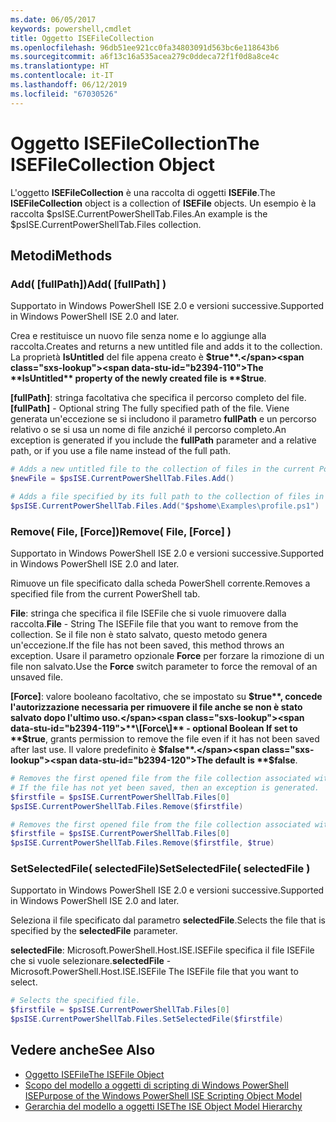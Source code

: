 ```yaml
---
ms.date: 06/05/2017
keywords: powershell,cmdlet
title: Oggetto ISEFileCollection
ms.openlocfilehash: 96db51ee921cc0fa34803091d563bc6e118643b6
ms.sourcegitcommit: a6f13c16a535acea279c0ddeca72f1f0d8a8ce4c
ms.translationtype: HT
ms.contentlocale: it-IT
ms.lasthandoff: 06/12/2019
ms.locfileid: "67030526"
---
```

# <a name="the-isefilecollection-object"></a><span data-ttu-id="b2394-103">Oggetto ISEFileCollection</span><span class="sxs-lookup"><span data-stu-id="b2394-103">The ISEFileCollection Object</span></span>

<span data-ttu-id="b2394-104">L'oggetto **ISEFileCollection** è una raccolta di oggetti **ISEFile**.</span><span class="sxs-lookup"><span data-stu-id="b2394-104">The **ISEFileCollection** object is a collection of **ISEFile** objects.</span></span> <span data-ttu-id="b2394-105">Un esempio è la raccolta $psISE.CurrentPowerShellTab.Files.</span><span class="sxs-lookup"><span data-stu-id="b2394-105">An example is the $psISE.CurrentPowerShellTab.Files collection.</span></span>

## <a name="methods"></a><span data-ttu-id="b2394-106">Metodi</span><span class="sxs-lookup"><span data-stu-id="b2394-106">Methods</span></span>

### <a name="add-fullpath-"></a><span data-ttu-id="b2394-107">Add\( \[fullPath\]\)</span><span class="sxs-lookup"><span data-stu-id="b2394-107">Add\( \[fullPath\] \)</span></span>

<span data-ttu-id="b2394-108">Supportato in Windows PowerShell ISE 2.0 e versioni successive.</span><span class="sxs-lookup"><span data-stu-id="b2394-108">Supported in Windows PowerShell ISE 2.0 and later.</span></span>

<span data-ttu-id="b2394-109">Crea e restituisce un nuovo file senza nome e lo aggiunge alla raccolta.</span><span class="sxs-lookup"><span data-stu-id="b2394-109">Creates and returns a new untitled file and adds it to the collection.</span></span> <span data-ttu-id="b2394-110">La proprietà **IsUntitled** del file appena creato è **$true**.</span><span class="sxs-lookup"><span data-stu-id="b2394-110">The **IsUntitled** property of the newly created file is **$true**.</span></span>

<span data-ttu-id="b2394-111">**\[fullPath\]**: stringa facoltativa che specifica il percorso completo del file.</span><span class="sxs-lookup"><span data-stu-id="b2394-111">**\[fullPath\]** - Optional string The fully specified path of the file.</span></span> <span data-ttu-id="b2394-112">Viene generata un'eccezione se si includono il parametro **fullPath** e un percorso relativo o se si usa un nome di file anziché il percorso completo.</span><span class="sxs-lookup"><span data-stu-id="b2394-112">An exception is generated if you include the **fullPath** parameter and a relative path, or if you use a file name instead of the full path.</span></span>

```powershell
# Adds a new untitled file to the collection of files in the current PowerShell tab.
$newFile = $psISE.CurrentPowerShellTab.Files.Add()

# Adds a file specified by its full path to the collection of files in the current PowerShell tab.
$psISE.CurrentPowerShellTab.Files.Add("$pshome\Examples\profile.ps1")
```

### <a name="remove-file-force-"></a><span data-ttu-id="b2394-113">Remove\( File, \[Force\]\)</span><span class="sxs-lookup"><span data-stu-id="b2394-113">Remove\( File, \[Force\] \)</span></span>

<span data-ttu-id="b2394-114">Supportato in Windows PowerShell ISE 2.0 e versioni successive.</span><span class="sxs-lookup"><span data-stu-id="b2394-114">Supported in Windows PowerShell ISE 2.0 and later.</span></span>

<span data-ttu-id="b2394-115">Rimuove un file specificato dalla scheda PowerShell corrente.</span><span class="sxs-lookup"><span data-stu-id="b2394-115">Removes a specified file from the current PowerShell tab.</span></span>

<span data-ttu-id="b2394-116">**File**: stringa che specifica il file ISEFile che si vuole rimuovere dalla raccolta.</span><span class="sxs-lookup"><span data-stu-id="b2394-116">**File** - String The ISEFile file that you want to remove from the collection.</span></span> <span data-ttu-id="b2394-117">Se il file non è stato salvato, questo metodo genera un'eccezione.</span><span class="sxs-lookup"><span data-stu-id="b2394-117">If the file has not been saved, this method throws an exception.</span></span> <span data-ttu-id="b2394-118">Usare il parametro opzionale **Force** per forzare la rimozione di un file non salvato.</span><span class="sxs-lookup"><span data-stu-id="b2394-118">Use the **Force** switch parameter to force the removal of an unsaved file.</span></span>

<span data-ttu-id="b2394-119">**\[Force\]**: valore booleano facoltativo, che se impostato su **$true**, concede l'autorizzazione necessaria per rimuovere il file anche se non è stato salvato dopo l'ultimo uso.</span><span class="sxs-lookup"><span data-stu-id="b2394-119">**\[Force\]** - optional Boolean If set to **$true**, grants permission to remove the file even if it has not been saved after last use.</span></span> <span data-ttu-id="b2394-120">Il valore predefinito è **$false**.</span><span class="sxs-lookup"><span data-stu-id="b2394-120">The default is **$false**.</span></span>

```powershell
# Removes the first opened file from the file collection associated with the current PowerShell tab.
# If the file has not yet been saved, then an exception is generated.
$firstfile = $psISE.CurrentPowerShellTab.Files[0]
$psISE.CurrentPowerShellTab.Files.Remove($firstfile)

# Removes the first opened file from the file collection associated with the current PowerShell tab, even if it has not been saved.
$firstfile = $psISE.CurrentPowerShellTab.Files[0]
$psISE.CurrentPowerShellTab.Files.Remove($firstfile, $true)
```

### <a name="setselectedfile-selectedfile-"></a><span data-ttu-id="b2394-121">SetSelectedFile\( selectedFile\)</span><span class="sxs-lookup"><span data-stu-id="b2394-121">SetSelectedFile\( selectedFile \)</span></span>

<span data-ttu-id="b2394-122">Supportato in Windows PowerShell ISE 2.0 e versioni successive.</span><span class="sxs-lookup"><span data-stu-id="b2394-122">Supported in Windows PowerShell ISE 2.0 and later.</span></span>

<span data-ttu-id="b2394-123">Seleziona il file specificato dal parametro **selectedFile**.</span><span class="sxs-lookup"><span data-stu-id="b2394-123">Selects the file that is specified by the **selectedFile** parameter.</span></span>

<span data-ttu-id="b2394-124">**selectedFile**: Microsoft.PowerShell.Host.ISE.ISEFile specifica il file ISEFile che si vuole selezionare.</span><span class="sxs-lookup"><span data-stu-id="b2394-124">**selectedFile** - Microsoft.PowerShell.Host.ISE.ISEFile The ISEFile file that you want to select.</span></span>

```powershell
# Selects the specified file.
$firstfile = $psISE.CurrentPowerShellTab.Files[0]
$psISE.CurrentPowerShellTab.Files.SetSelectedFile($firstfile)
```

## <a name="see-also"></a><span data-ttu-id="b2394-125">Vedere anche</span><span class="sxs-lookup"><span data-stu-id="b2394-125">See Also</span></span>

- [<span data-ttu-id="b2394-126">Oggetto ISEFile</span><span class="sxs-lookup"><span data-stu-id="b2394-126">The ISEFile Object</span></span>](The-ISEFile-Object.md)
- [<span data-ttu-id="b2394-127">Scopo del modello a oggetti di scripting di Windows PowerShell ISE</span><span class="sxs-lookup"><span data-stu-id="b2394-127">Purpose of the Windows PowerShell ISE Scripting Object Model</span></span>](Purpose-of-the-Windows-PowerShell-ISE-Scripting-Object-Model.md)
- [<span data-ttu-id="b2394-128">Gerarchia del modello a oggetti ISE</span><span class="sxs-lookup"><span data-stu-id="b2394-128">The ISE Object Model Hierarchy</span></span>](The-ISE-Object-Model-Hierarchy.md)
